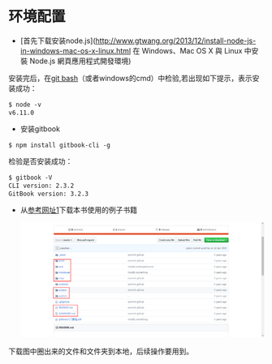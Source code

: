 # 环境配置

- [首先下载安装node.js](http://www.gtwang.org/2013/12/install-node-js-in-windows-mac-os-x-linux.html   在 Windows、Mac OS X 與 Linux 中安裝 Node.js 網頁應用程式開發環境)

安装完后，在[git bash](https://git-for-windows.github.io/)（或者windows的cmd）中检验,若出现如下提示，表示安装成功：

```
$ node -v
v6.11.0
```

- 安装gitbook

```
$ npm install gitbook-cli -g
```

检验是否安装成功：

```
$ gitbook -V
CLI version: 2.3.2
GitBook version: 3.2.3
```

- 从[参考网址1](https://github.com/yuzeshan/gitbook-studying)下载本书使用的例子书籍

  ![微信截图_20171007211105](imgs/微信截图_20171007211105.png)

下载图中圈出来的文件和文件夹到本地，后续操作要用到。